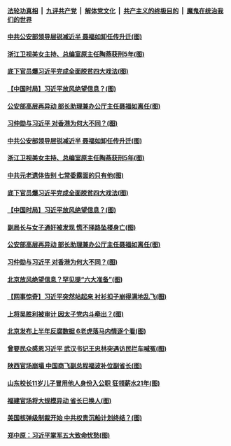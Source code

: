 

####  [法轮功真相](../../../../basic/blob/master/README.md?t=07062131) &nbsp;|&nbsp; [九评共产党](../../../../9ping.md/blob/master/README.md?t=07062131) &nbsp;|&nbsp; [解体党文化](../../../../jtdwh.md/blob/master/README.md?t=07062131)  &nbsp;|&nbsp; [共产主义的终极目的](../../../../gczydzjmd.md/blob/master/README.md?t=07062131) &nbsp;|&nbsp; [魔鬼在统治我们的世界](../../../../mgztzwmdsj.md/blob/master/README.md?t=07062131) 

#### [中共公安部领导层锐减近半 聂福如卸任传升迁(图)](../pages/p2/938820.md?t=07062131) 

#### [浙江卫视美女主持、总编室原主任陶燕获刑5年(图)](../pages/p2/938789.md?t=07062131) 

#### [底下官员爆习近平完成全面脱贫四大戏法(图)](../pages/p2/938790.md?t=07062131) 

#### [【中国时局】习近平放风绝望信息？(图)](../pages/p2/938739.md?t=07062131) 

#### [公安部高层再异动 部长助理兼办公厅主任聂福如离任(图)](../pages/p2/938732.md?t=07062131) 

#### [习仲勋与习近平 对香港为何大不同？(图)](../pages/p2/938725.md?t=07062131) 

#### [中共公安部领导层锐减近半 聂福如卸任传升迁(图)](../pages/p2/938820.md?t=07062131) 

#### [浙江卫视美女主持、总编室原主任陶燕获刑5年(图)](../pages/p2/938789.md?t=07062131) 

#### [中共元老遗体告别 七常委露面的只有他(图)](../pages/p2/938818.md?t=07062131) 

#### [底下官员爆习近平完成全面脱贫四大戏法(图)](../pages/p2/938790.md?t=07062131) 

#### [【中国时局】习近平放风绝望信息？(图)](../pages/p2/938739.md?t=07062131) 

#### [副局长与女子通奸被发现 慌不择路坠楼身亡(图)](../pages/p2/938741.md?t=07062131) 

#### [公安部高层再异动 部长助理兼办公厅主任聂福如离任(图)](../pages/p2/938732.md?t=07062131) 

#### [习仲勋与习近平 对香港为何大不同？(图)](../pages/p2/938725.md?t=07062131) 

#### [北京放风绝望信息？罕见提“六大准备”(图)](../pages/p2/938712.md?t=07062131) 

#### [【网事惊奇】习近平突然站起来 衬衫扣子崩得满地乱飞(图)](../pages/p2/938569.md?t=07062131) 

#### [上将吴胜利被审计 因太子党内斗牵出？(图)](../pages/p2/938673.md?t=07062131) 

#### [北京发布上半年反腐数据 6老虎落马内情逐个看(图)](../pages/p2/938653.md?t=07062131) 

#### [曾要民众感恩习近平 武汉书记王忠林突遇访民拦车喊冤(图)](../pages/p2/938566.md?t=07062131) 


#### [陕西官场崩塌 中国商飞副总程福波补位副省长(图)](../pages/p2/938549.md?t=07062131) 

#### [山东校长11岁儿子冒用他人身份入公职 狂领薪水21年(图)](../pages/p2/938546.md?t=07062131) 

#### [福建官场将大规模异动 省长已换人(图)](../pages/p2/938519.md?t=07062131) 


#### [美国核弹级制裁开始 中共权贵沉船计划终结？(图)](../pages/p2/938445.md?t=07062131) 

#### [郑中原：习近平掌军五大致命忧愁(图)](../pages/p2/938389.md?t=07062131) 

